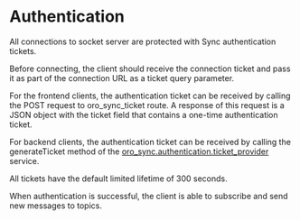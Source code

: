 # Authentication

All connections to socket server are protected with Sync authentication tickets.

Before connecting, the client should receive the connection ticket and pass it as part of the connection URL as a ticket query parameter.

For the frontend clients, the authentication ticket can be received by calling the POST request to oro_sync_ticket route. A response
of this request is a JSON object with the ticket field that contains a one-time authentication ticket.

For backend clients, the authentication ticket can be received by calling the generateTicket method of the <a href="https://github.com/oroinc/platform/tree/4.2/src/Oro/Bundle/SyncBundle/Authentication/Ticket/TicketProvider.php" target="_blank">oro_sync.authentication.ticket_provider</a> service.

All tickets have the default limited lifetime of 300 seconds.

When authentication is successful, the client is able to subscribe and send new messages to topics.

<!-- Frontend -->
